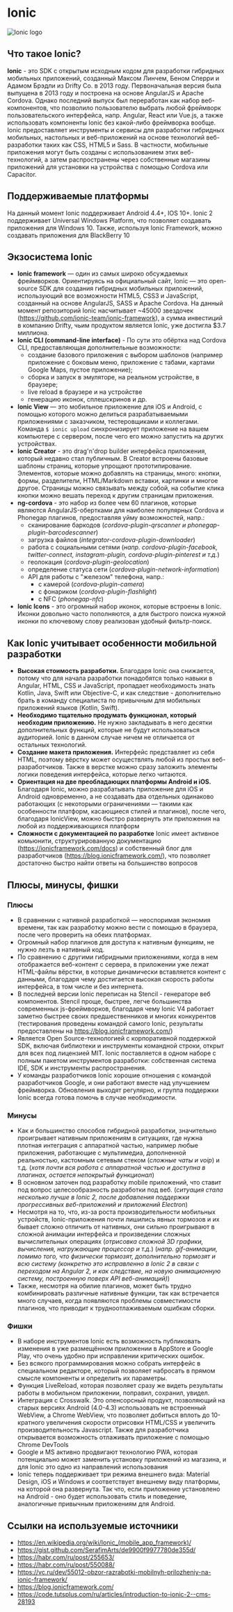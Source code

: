 # Ionic
![Ionic logo](https://habrastorage.org/files/b4b/f50/f40/b4bf50f4051e4dd3bf99224e2124c4db.png)

## Что такое Ionic?
**Ionic** - это SDK с открытым исходным кодом для разработки гибридных мобильных приложений, созданный Максом Линчем, Беном Сперри и Адамом Брэдли из Drifty Co. в 2013 году. Первоначальная версия была выпущена в 2013 году и построена на основе AngularJS и Apache Cordova. Однако последний выпуск был переработан как набор веб-компонентов, что позволило пользователю выбрать любой фреймворк пользовательского интерфейса, напр. Angular, React или Vue.js, а также использовать компоненты Ionic без какой-либо фреймворка вообще. 
Ionic предоставляет инструменты и сервисы для разработки гибридных мобильных, настольных и веб-приложений на основе технологий веб-разработки таких как CSS, HTML5 и Sass. В частности, мобильные приложения могут быть созданы с использованием этих веб-технологий, а затем распространены через собственные магазины приложений для установки на устройства с помощью Cordova или Capacitor. 

## Поддерживаемые платформы
На данный момент Ionic поддерживает Android 4.4+, IOS 10+. Ionic 2 поддерживает Universal Windows Platform, что позволяет создавать приложения для Windows 10. Также, используя Ionic Framework, можно создавать приложения для BlackBerry 10

## Экзосистема Ionic
* **Ionic framework** — один из самых широко обсуждаемых фреймворков. Ориентируясь на официальный сайт, Ionic — это open-source SDK для создания гибридных мобильных приложений, использующий все возможности HTML5, CSS3 и JavaScript, созданный на основе AngularJS, SASS и Apache Cordova.
На данный момент репозиторий Ionic насчитывает ~45000 звездочек (https://github.com/ionic-team/ionic-framework), а сумма инвестиций в компанию Drifty, чьим продуктом является Ionic, уже достигла $3.7 миллиона.
* **Ionic CLI (command-line interface)** - По сути это обёртка над Cordova CLI, предоставляющая дополнительные возможности:
    -  	создание базового приложения с выбором шаблонов (например приложение с боковым меню, приложение с табами, картами Google Maps, пустое приложение);
    -	сборка и запуск в эмуляторе, на реальном устройстве, в браузере;
    -  	live reload в браузере и на устройстве
    -	генерацию иконок, сплешскринов и др.
* **Ionic View** — это мобильное приложение для iOS и Android, с помощью которого можно делиться разрабатываемыми приложениями с заказчиком, тестеровщиками и коллегами. Команда `$ ionic upload` синхронизирует приложение на вашем компьютере с сервером, после чего его можно запустить на других устройствах.
* **Ionic Creator** - это drag'n'drop builder интерфейса приложения, который недавно стал публичным.
В Creator встроены базовые шаблоны страниц, которые упрощают прототипирование. Элементов, которые можно добавлять на страницы, много: кнопки, формы, разделители, HTML/Markdown вставки, картинки и многое другое. Страницы можно связывать между собой, на событие клика кнопки можно вешать переход к другим страницам приложения.
* **ng-cordova** - это набор из более чем 60 плагинов, которые являются AngularJS-обертками для наиболее популярных Cordova и Phonegap плагинов, предоставляя уйму возможностей, напр.:
    * сканирование баркодов (*cordova-plugin-qrscanner и phonegap-plugin-barcodescanner*)
    * загрузка файлов (*integrator-cordova-plugin-downloader*)
    * работа с социальными сетями (*напр. cordova-plugin-facebook, twitter-connect, instagram-plugin, cordova-plugin-pinterest и т.д.*)
    * геолокация (*cordova-plugin-geolocation*)
    * определение статуса сети (*cordova-plugin-network-information*)
    * API для работы с "железом" телефона, напр.:
        * с камерой (*cordova-plugin-camera*)
        * с фонариком (*cordova-plugin-flashlight*)
        * с NFC (*phonegap-nfc*)
* **Ionic Icons** - это огромный набор иконок, которые встроены в Ionic. Иконки довольно часто пополняются, а для быстрого поиска нужной иконки по ключевому слову реализован удобный фильтр-поиск.

## Как Ionic учитывает особенности мобильной разработки 
* **Высокая стоимость разработки.**
  Благодаря Ionic она снижается, потому что для начала разработки понадобятся только навыки в Angular, HTML, CSS и JavaScript, пропадает необходимость знать Kotlin, Java, Swift или Objective-C, и как следствие - дополнительно брать в команду специалиста по привычным для мобильных приложений языков (Kotlin, Swift).
* **Необходимо тщательно продумать функционал, который необходим приложению.**
  Не нужно закладывать в него десятки дополнительных функций, которые не будут использоваться аудиторией. Ionic в данном случае ничем не отличается от остальных технологий.
* **Создание макета приложения.**
  Интерфейс представляет из себя HTML, поэтому вёрстку может осуществлять любой из простых веб-разработчиков. Также в верстке можно сразу заложить элементы логики поведения интерфейса, которые легко читаются.
* **Ориентация на две преобладающих платформы Android и iOS.**
  Благодаря Ionic, можно разрабатывать приложение для iOS и Android одновременно, а не создавать два отдельных одинаково работающих (с некоторыми ограничениями — такими как особенности платформ, касающиеся стилей и плагинов), после чего, благодаря IonicView, можно быстро развернуть эти приложения на любой из поддерживающихся платформ
* **Сложности с документацией по разработке**
  Ionic имеет активное комьюнити, структурированную документацию (https://ionicframework.com/docs) и собственный блог для разработчиков (https://blog.ionicframework.com/), что позволяет достаточно быстро найти ответы на большинство вопросов

## Плюсы, минусы, фишки
### Плюсы
- В сравнении с нативной разработкой — неоспоримая экономия времени, так как разработку можно вести с помощью в браузера, после чего проверить на обеих платформах.
- Огромный набор плагинов для доступа к нативным функциям, не нужно лезть в нативный код.
- По сравнению с другими гибридными приложениями, когда в нем отображается веб-контент с сервера, в приложении уже лежат HTML-файлы вёрстки, в которые динамически вставляется контент с данными, благодаря чему достигается высокая скорость работы интерфейса, в том числе и без интернета.
- В последней версии Ionic переписан на Stencil - генераторе веб компонентов. Stencil проще, быстрее, легче большинства современных js-фреймворков, благодаря чему Ionic V4 работает заметно быстрее своих предшественников и многих конкурентов (тестирования проведены командой самого Ionic, результаты предоставлены на https://blog.ionicframework.com/)
- Является Open Source-технологией с корпоративной поддержкой SDK, включая библиотеки и инструменты командной строки, открыт для всех под лицензией MIT. Ionic поставляется в одном наборе с полным пакетом инструментов разработки: собственная система IDE, SDK и инструменты распространения.
- У команды разработчиков Ionic хорошие отношения с командой разработчиков Google, и они работают вместе над улучшением фреймворка. Обновления выходят регулярно, и группа поддержки Ionic всегда готова помочь в случае необходимости.

### Минусы
- Как и большинство способов гибридной разработки, значительно проигрывает нативным приложениям в ситуациях, где нужна плотная интеграция с аппаратной частью, например любые приложения, работающие с мультимедиа, дополненной реальностью, кастомным сетевым стеком (*сложные чаты и voip*) и т.д. (*хотя почти вся работа с аппаратной частью и доступна в плагинах, остается непокрытый функционал*)
- В основном заточен под разработку mobile приложений, что ставит под вопрос целесообразность разработки под веб. (*ситуация стала несколько лучше в Ionic 2, после добавления поддержки прогрессивных веб-приложений и приложений Electron*)
- Несмотря на то, что, из-за роста производительности мобильных устройств, Ionic-приложения почти лишились явных тормозов и их бывает сложно отличить от нативных, они сильно проигрывают в сложной анимации интерфейса и произведении сложных вычислительных операциях (*отрисовка сложной 3D графики, вычисления, нагружающие процессор и т.д.*) (*напр. gif-анимации, помимо того, что физически тормозят, дополнительно тормозят и всю систему (конкретно это исправленно в Ionic 2 в связи с переходом на Angular 2, и как следствие, на новую анимационную систему, построенную поверх API веб-анимаций)*)
- Также, несмотря на обилие плагинов, может быть трудно комбинировать различные нативные функции, так как встречается много случаев, когда появляются проблемы совместимости плагинов, что приводит к трудноотлаживаемым ошибкам сборки.

### Фишки
- В наборе инструментов Ionic есть возможность публиковать изменения в уже размещённом приложении в AppStore и Google Play, что очень удобно при исправлении критических ошибок.
- Без всякого программирования можно собрать интерфейс в специальном редакторе, который позволяет набросать в прямом смысле компоненты и определить их параметры.
- Функция LiveReload, которая позволяет сразу же видеть результаты работы в мобильном приложении, поправил, сохранил, увидел.
- Интеграция с Crosswalk. Это опенсорсный продукт, позволяющий на старых версиях Android (4.0-4.3) использовать не встроенный WebView, а Chrome WebView, что позволяет добиться вплоть до 10-кратного увеличения скорости отрисовки HTML/CSS и увеличить производительность Javascript. Также для разработчика открывается возможность отлаживать приложение с помощью Chrome DevTools
- Google и MS активно продвигают технологию PWA, которая потенциально может заменить установку приложений из магазина, и для Ionic это одно из направлений использования
- Ionic теперь поддерживает три режима внешнего вида: Material Design, iOS и Windows и соответствует внешнему виду платформы, на которой она развернута. Так что, если приложение установлено на Android - оно будет использовать стиль и поведение, аналогичные привычным приложениям для Android.

## Ссылки на используемые источники
* https://en.wikipedia.org/wiki/Ionic_(mobile_app_framework)/
* https://gist.github.com/SerafimArts/de9900f9977780de355d/
* https://habr.com/ru/post/255653/
* https://habr.com/ru/post/550088/
* https://vc.ru/dev/55012-obzor-razrabotki-mobilnyh-prilozheniy-na-ionic-framework/
* https://blog.ionicframework.com/
* https://code.tutsplus.com/ru/articles/introduction-to-ionic-2--cms-28193
